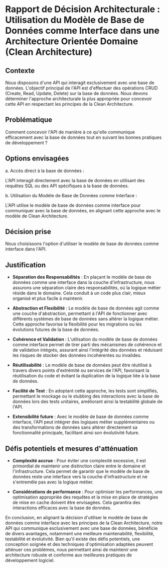# Rapport de Décision Architecturale : Utilisation du Modèle de Base de Données comme Interface dans une Architecture Orientée Domaine (Clean Architecture)

## Contexte

Nous disposons d'une API qui interagit exclusivement avec une base de données. L'objectif principal de l'API est d'effectuer des opérations CRUD (Create, Read, Update, Delete) sur la base de données. Nous devons déterminer l'approche architecturale la plus appropriée pour concevoir cette API en respectant les principes de la Clean Architecture.

## Problématique

Comment concevoir l'API de manière à ce qu'elle communique efficacement avec la base de données tout en suivant les bonnes pratiques de développement ?

## Options envisagées

a. Accès direct à la base de données :

L'API interagit directement avec la base de données en utilisant des requêtes SQL ou des API spécifiques à la base de données.

b. Utilisation du Modèle de Base de Données comme Interface :

L'API utilise le modèle de base de données comme interface pour communiquer avec la base de données, en alignant cette approche avec le modèle de Clean Architecture.

## Décision prise

Nous choisissons l'option d'utiliser le modèle de base de données comme interface dans l'API.

## Justification

- **Séparation des Responsabilités** : En plaçant le modèle de base de données comme une interface dans la couche d'infrastructure, nous assurons une séparation claire des responsabilités, où la logique métier réside dans le domaine. Cela conduit à un code plus clair, mieux organisé et plus facile à maintenir.

- **Abstraction et Flexibilité** : Le modèle de base de données agit comme une couche d'abstraction, permettant à l'API de fonctionner avec différents systèmes de base de données sans altérer la logique métier. Cette approche favorise la flexibilité pour les migrations ou les évolutions futures de la base de données.

- **Cohérence et Validation** : L'utilisation du modèle de base de données comme interface permet de tirer parti des mécanismes de cohérence et de validation intégrés, assurant ainsi l'intégrité des données et réduisant les risques de stocker des données incohérentes ou invalides.

- **Réutilisabilité** : Le modèle de base de données peut être réutilisé à travers divers points d'extrémité ou services de l'API, favorisant la réutilisation du code et évitant la duplication de la logique liée à la base de données.

- **Facilité de Test** : En adoptant cette approche, les tests sont simplifiés, permettant le mockage ou le stubbing des interactions avec la base de données lors des tests unitaires, améliorant ainsi la testabilité globale de l'API.

- **Extensibilité future** : Avec le modèle de base de données comme interface, l'API peut intégrer des logiques métier supplémentaires ou des transformations de données sans altérer directement sa fonctionnalité principale, facilitant ainsi son évolutivité future.

## Défis potentiels et mesures d'atténuation

- **Complexité accrue** : Pour éviter une complexité excessive, il est primordial de maintenir une distinction claire entre le domaine et l'infrastructure. Cela permet de garantir que le modèle de base de données reste une interface vers la couche d'infrastructure et ne s'entremêle pas avec la logique métier.

- **Considérations de performance** : Pour optimiser les performances, une optimisation appropriée des requêtes et la mise en place de stratégies de mise en cache doivent être envisagées. Cela garantira des interactions efficaces avec la base de données.

En conclusion, en alignant la décision d'utiliser le modèle de base de données comme interface avec les principes de la Clean Architecture, notre API qui communique exclusivement avec une base de données, bénéficie de divers avantages, notamment une meilleure maintenabilité, flexibilité, testabilité et évolutivité. Bien qu'il existe des défis potentiels, une conception soignée et des techniques d'optimisation adaptées peuvent atténuer ces problèmes, nous permettant ainsi de maintenir une architecture robuste et conforme aux meilleures pratiques de développement logiciel.

